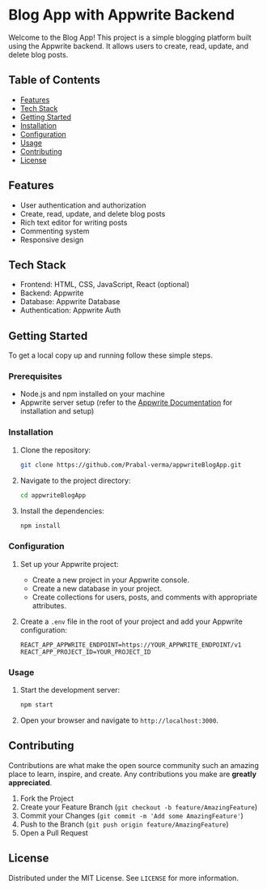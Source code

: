 
# Blog App with Appwrite Backend

Welcome to the Blog App! This project is a simple blogging platform built using the Appwrite backend. It allows users to create, read, update, and delete blog posts.

## Table of Contents

- [Features](#features)
- [Tech Stack](#tech-stack)
- [Getting Started](#getting-started)
- [Installation](#installation)
- [Configuration](#configuration)
- [Usage](#usage)
- [Contributing](#contributing)
- [License](#license)

## Features

- User authentication and authorization
- Create, read, update, and delete blog posts
- Rich text editor for writing posts
- Commenting system
- Responsive design

## Tech Stack

- Frontend: HTML, CSS, JavaScript, React (optional)
- Backend: Appwrite
- Database: Appwrite Database
- Authentication: Appwrite Auth

## Getting Started

To get a local copy up and running follow these simple steps.

### Prerequisites

- Node.js and npm installed on your machine
- Appwrite server setup (refer to the [Appwrite Documentation](https://appwrite.io/docs) for installation and setup)

### Installation

1. Clone the repository:
    ```sh
    git clone https://github.com/Prabal-verma/appwriteBlogApp.git
    ```

2. Navigate to the project directory:
    ```sh
    cd appwriteBlogApp
    ```

3. Install the dependencies:
    ```sh
    npm install
    ```

### Configuration

1. Set up your Appwrite project:
    - Create a new project in your Appwrite console.
    - Create a new database in your project.
    - Create collections for users, posts, and comments with appropriate attributes.

2. Create a `.env` file in the root of your project and add your Appwrite configuration:
    ```env
    REACT_APP_APPWRITE_ENDPOINT=https://YOUR_APPWRITE_ENDPOINT/v1
    REACT_APP_PROJECT_ID=YOUR_PROJECT_ID
    ```

### Usage

1. Start the development server:
    ```sh
    npm start
    ```

2. Open your browser and navigate to `http://localhost:3000`.

## Contributing

Contributions are what make the open source community such an amazing place to learn, inspire, and create. Any contributions you make are **greatly appreciated**.

1. Fork the Project
2. Create your Feature Branch (`git checkout -b feature/AmazingFeature`)
3. Commit your Changes (`git commit -m 'Add some AmazingFeature'`)
4. Push to the Branch (`git push origin feature/AmazingFeature`)
5. Open a Pull Request

## License

Distributed under the MIT License. See `LICENSE` for more information.
